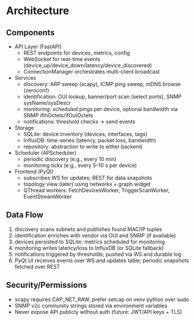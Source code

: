 # Architecture

## Components

- API Layer (FastAPI)
  - REST endpoints for devices, metrics, config
  - WebSocket for real-time events (device_up/device_down/latency/device_discovered)
  - ConnectionManager orchestrates multi-client broadcast
- Services
  - discovery: ARP sweep (scapy), ICMP ping sweep, mDNS browse (zeroconf)
  - identification: OUI lookup, banner/port scan (select ports), SNMP sysName/sysDescr
  - monitoring: scheduled pings per device, optional bandwidth via SNMP ifInOctets/ifOutOctets
  - notifications: threshold checks → send events
- Storage
  - SQLite: device inventory (devices, interfaces, tags)
  - InfluxDB: time-series (latency, packet loss, bandwidth)
  - repository: abstraction to write to either backend
- Scheduler (APScheduler)
  - periodic discovery (e.g., every 10 min)
  - monitoring ticks (e.g., every 5–10 s per device)
- Frontend (PyQt)
  - subscribes WS for updates; REST for data snapshots
  - topology view (later) using networkx + graph widget
  - QThread workers: FetchDevicesWorker, TriggerScanWorker, EventStreamWorker

## Data Flow

1. discovery scans subnets and publishes found MAC/IP tuples
2. identification enriches with vendor via OUI and SNMP (if available)
3. devices persisted to SQLite; metrics scheduled for monitoring
4. monitoring writes latency/loss to InfluxDB (or SQLite fallback)
5. notifications triggered by thresholds; pushed via WS and durable log
6. PyQt UI receives events over WS and updates table; periodic snapshots fetched over REST

## Security/Permissions

- scapy requires CAP_NET_RAW; prefer setcap on venv python over sudo
- SNMP v2c community strings stored via environment variables
- Never expose API publicly without auth (future: JWT/API keys + TLS)
